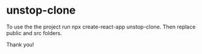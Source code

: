 # unstop-clone
To use the the project run npx create-react-app unstop-clone.
Then replace public and src folders.

Thank you!
